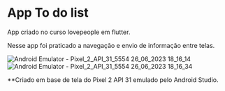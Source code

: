 # App To do list

App criado no curso lovepeople em flutter.

Nesse app foi praticado a navegação e envio de informação entre telas.

![Android Emulator - Pixel_2_API_31_5554 26_06_2023 18_16_14](https://github.com/luthianopacheco/TODO-list/assets/131195495/7b300539-f314-45b4-881d-d509922ee9b8)
![Android Emulator - Pixel_2_API_31_5554 26_06_2023 18_16_34](https://github.com/luthianopacheco/TODO-list/assets/131195495/8cc2df47-e14b-4cac-8e04-00abf501cd56)

**Criado em base de tela do Pixel 2 API 31 emulado pelo Android Studio.
